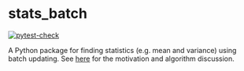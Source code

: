 # stats_batch

[![pytest-check](https://github.com/christophergandrud/batch_stats/workflows/test-stats-batch/badge.svg)](https://github.com/christophergandrud/batch-stats/actions)

A Python package for finding statistics (e.g. mean and variance) using batch updating. See [here](https://elegant-heyrovsky-54a43f.netlify.app/privacy-first-ds-mean-var.html) for the motivation and algorithm discussion. 
